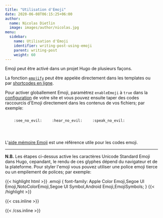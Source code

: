```yaml
---
title: "Utilisation d'Emoji"
date: 2020-06-08T06:15:25+06:00
author:
  name: Nicolas Dietlin
  image: images/author/nicolas.jpg
menu:
  sidebar:
    name: Utilisation d'Emoji
    identifier: writing-post-using-emoji
    parent: writing-post
    weight: 60
---
```


Emoji peut être activé dans un projet Hugo de plusieurs façons.
<!--more-->
La fonction [`emojify`](https://gohugo.io/functions/emojify/) peut être appelée directement dans les templates ou par [shortcodes en ligne](https://gohugo.io/templates/shortcode-templates/#inline-shortcodes).

Pour activer globallement Emoji, paramètrez `enableEmoji` à `true` dans la [configuration](https://gohugo.io/getting-started/configuration/) de votre site et vous pouvez ensuite taper des codes raccourcis d'Emoji directement dans les contenus de vos fichiers; par exemple:

<p><span class="nowrap"><span class="emojify">🙈</span> <code>:see_no_evil:</code></span>  <span class="nowrap"><span class="emojify">🙉</span> <code>:hear_no_evil:</code></span>  <span class="nowrap"><span class="emojify">🙊</span> <code>:speak_no_evil:</code></span></p>
<br>

L'[aide mémoire Emoji](https://github.com/ikatyang/emoji-cheat-sheet/blob/master/README.md) est une référence utile pour les codes emoji.

***

**N.B.** Les étapes ci-dessus active les caractères Unicode Standard Emoji dans Hugo, cepandant, le rendu de ces glyphes dépend du navigateur et de la plateforme. Pour styler l'emoji vous pouvez utiliser une police emoji tierce ou un empilement de polices; par exemple:

{{< highlight html >}}
.emoji {
font-family: Apple Color Emoji,Segoe UI Emoji,NotoColorEmoji,Segoe UI Symbol,Android Emoji,EmojiSymbols;
}
{{< /highlight >}}

{{< css.inline >}}
<style>
.emojify {
	font-family: Apple Color Emoji,Segoe UI Emoji,NotoColorEmoji,Segoe UI Symbol,Android Emoji,EmojiSymbols;
	font-size: 2rem;
	vertical-align: middle;
}
@media screen and (max-width:650px) {
    .nowrap {
	display: block;
	margin: 25px 0;
}
}
</style>
{{< /css.inline >}}

